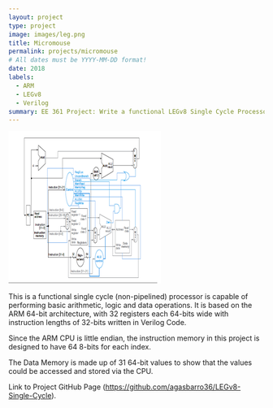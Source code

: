 ```yaml
---
layout: project
type: project
image: images/leg.png
title: Micromouse
permalink: projects/micromouse
# All dates must be YYYY-MM-DD format!
date: 2018
labels:
  - ARM
  - LEGv8
  - Verilog
summary: EE 361 Project: Write a functional LEGv8 Single Cycle Processor in Verilog Code.
---
```


<div class="ui small rounded images">
  <img class="ui image" src="../images/leg.png">
 
</div>


This is a functional single cycle (non-pipelined) processor is capable of performing basic arithmetic, logic and data operations. It is based on the ARM 64-bit architecture, with 32 registers each 64-bits wide with instruction lengths of 32-bits written in Verilog Code. 

Since the ARM CPU is little endian, the instruction memory in this project is designed to have 64 8-bits for each index. 

The Data Memory is made up of 31 64-bit values to show that the values could be accessed and stored via the CPU. 

Link to Project GitHub Page (https://github.com/agasbarro36/LEGv8-Single-Cycle).



